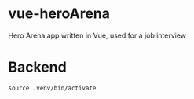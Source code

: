 # vue-heroArena
Hero Arena app written in Vue, used for a job interview

# Backend
```
source .venv/bin/activate

```
